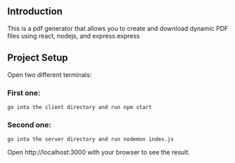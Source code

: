 ## Introduction
This is a pdf generator that allows you to create and download dynamic PDF files using react, nodejs, and express.express

## Project Setup
Open two different terminals:
### First one: 
    go into the client directory and run npm start 
### Second one: 
    go into the server directory and run nodemon index.js

Open http://localhost:3000 with your browser to see the result.
